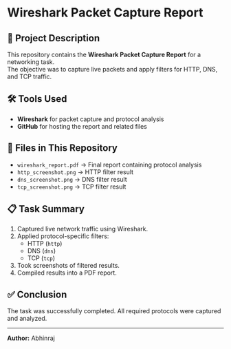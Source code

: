 # Wireshark Packet Capture Report

## 📄 Project Description
This repository contains the **Wireshark Packet Capture Report** for a networking task.  
The objective was to capture live packets and apply filters for HTTP, DNS, and TCP traffic.

## 🛠️ Tools Used
- **Wireshark** for packet capture and protocol analysis
- **GitHub** for hosting the report and related files

## 📂 Files in This Repository
- `wireshark_report.pdf` → Final report containing protocol analysis
- `http_screenshot.png` → HTTP filter result
- `dns_screenshot.png` → DNS filter result
- `tcp_screenshot.png` → TCP filter result

## 📋 Task Summary
1. Captured live network traffic using Wireshark.
2. Applied protocol-specific filters:
   - HTTP (`http`)
   - DNS (`dns`)
   - TCP (`tcp`)
3. Took screenshots of filtered results.
4. Compiled results into a PDF report.

## ✅ Conclusion
The task was successfully completed. All required protocols were captured and analyzed.

---
**Author:** Abhinraj
